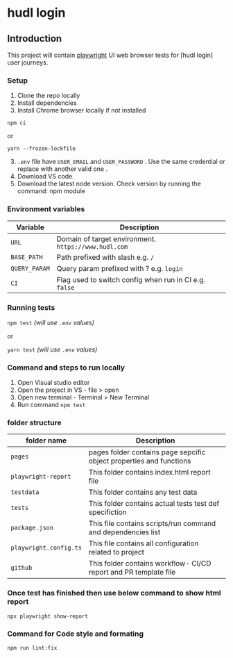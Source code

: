 # hudl login

## Introduction
This project will contain [playwright](https://playwright.dev/) UI web browser tests for [hudl login] user journeys.

### Setup

1. Clone the repo locally
2. Install dependencies
3. Install Chrome browser locally if not installed
```
npm ci
```
or
```
yarn --frozen-lockfile
```
3. `.env` file have `USER_EMAIL` and `USER_PASSWORD` . Use the same credential or replace with another valid one .
2. Download VS code.
2. Download the latest node version. Check version by running the command:
npm module

### Environment variables

| Variable                      | Description                                                |
| ----------------------------- | ---------------------------------------------------------- |
| `URL`                         | Domain of target environment. `https://www.hudl.com`       |
| `BASE_PATH`                   | Path prefixed with slash e.g. `/`                          |
| `QUERY_PARAM`                 | Query param prefixed with ? e.g. `login`                   |
| `CI`                          | Flag used to switch config when run in CI e.g. `false`     |
 
 ### Running tests

 `npm test` _(will use `.env` values)_

 or

 `yarn test` _(will use `.env` values)_

 ### Command and steps to run locally
 
1. Open Visual studio editor
2. Open the project in VS - file > open
3. Open new terminal - Terminal > New Terminal
2. Run command `npm test`

### folder structure

| folder name                   | Description                                                               |
| ----------------------------- | ------------------------------------------------------------------------- |
| `pages`                       | pages folder contains page sepcific object properties and  functions      |
| `playwright-report`           | This folder contains index.html report file                               |
| `testdata`                    | This folder contains any test data                                        |
| `tests`                       | This folder contains actual tests test def specifiction                   |
| `package.json`                | This file contains scripts/run command and dependencies list              |
| `playwright.config.ts`        | This file contains all configuration related to project                   |
| `github`                      | This folder contains workflow- CI/CD report and PR template file          |

 ### Once test has finished then use below command to show html report

`npx playwright show-report`

 ### Command for Code style and formating

 `npm run lint:fix`
 